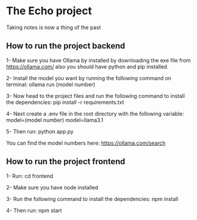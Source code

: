 # The Echo project
Taking notes is now a thing of the past

## How to run the project backend
1- Make sure you have Ollama by installed by downloading the exe file from https://ollama.com/ also you should have python and pip installed.

2- Install the model you want by running the following command on terminal: ollama run (model number)

3- Now head to the project files and run the following command to install the dependencies: pip install -r requirements.txt

4- Next create a .env file in the root directory with the following variable: model=(model number) model=llama3.1

5- Then run: python app.py

You can find the model numbers here: https://ollama.com/search

## How to run the project frontend
1- Run: cd frontend

2- Make sure you have node installed

3- Run the following command to install the dependencies: npm install

4- Then run: npm start